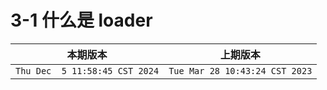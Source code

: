 # 3-1 什么是 loader

|本期版本|上期版本
|:---:|:---:
`Thu Dec  5 11:58:45 CST 2024` | `Tue Mar 28 10:43:24 CST 2023`